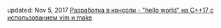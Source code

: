 updated: Nov 5, 2017
[Разработка в консоли - "hello world" на C++17 с использованием vim и make](vim_make/vim_make.md)


